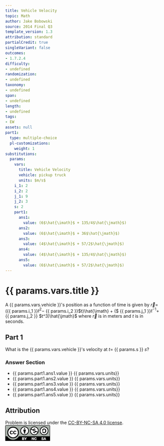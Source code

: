```yaml
---
title: Vehicle Velocity
topic: Math
author: Jake Bobowski
source: 2014 Final Q3
template_version: 1.3
attribution: standard
partialCredit: true
singleVariant: false
outcomes:
- 1.7.2.4
difficulty:
- undefined
randomization:
- undefined
taxonomy:
- undefined
span:
- undefined
length:
- undefined
tags:
- EW
assets: null
part1:
  type: multiple-choice
  pl-customizations:
    weight: 1
substitutions:
  params:
    vars:
      title: Vehicle Velocity
      vehicle: pickup truck
      units: $m/s$
    i_1: 2
    i_2: 2
    j_1: 9
    j_2: 3
    s: 2
    part1:
      ans1:
        value: (6$\hat{\imath}$ + 135/4$\hat{\jmath}$)
      ans2:
        value: (6$\hat{\imath}$ + 36$\hat{\jmath}$)
      ans3:
        value: (4$\hat{\imath}$ + 57/2$\hat{\jmath}$)
      ans4:
        value: (4$\hat{\imath}$ + 135/4$\hat{\jmath}$)
      ans5:
        value: (6$\hat{\imath}$ + 57/2$\hat{\jmath}$)
---
```

# {{ params.vars.title }}
A {{ params.vars.vehicle }}'s position as a function of time is given by $\vec{r} =$ ({{ params.i_1 }}$t^2 -$ {{ params.i_2 }}$t)\hat{\imath} + ($ {{ params.j_1 }}$t^{-1}+$ {{ params.j_2 }} $t^3)\hat{\jmath}$ where $\vec{r}$ is in meters and $t$ is in seconds.

## Part 1

What is the {{ params.vars.vehicle }}'s velocity at $t=$ {{ params.s }} $s$?

### Answer Section

- {{ params.part1.ans1.value }} {{ params.vars.units}}
- {{ params.part1.ans2.value }} {{ params.vars.units}}
- {{ params.part1.ans3.value }} {{ params.vars.units}}
- {{ params.part1.ans4.value }} {{ params.vars.units}}
- {{ params.part1.ans5.value }} {{ params.vars.units}}

## Attribution

Problem is licensed under the [CC-BY-NC-SA 4.0 license](https://creativecommons.org/licenses/by-nc-sa/4.0/).<br> ![The Creative Commons 4.0 license requiring attribution-BY, non-commercial-NC, and share-alike-SA license.](https://raw.githubusercontent.com/firasm/bits/master/by-nc-sa.png)